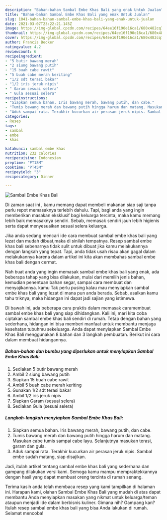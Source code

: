 ```yaml
---
description: "Bahan-bahan Sambal Embe Khas Bali yang enak Untuk Jualan"
title: "Bahan-bahan Sambal Embe Khas Bali yang enak Untuk Jualan"
slug: 1041-bahan-bahan-sambal-embe-khas-bali-yang-enak-untuk-jualan
date: 2021-03-07T23:22:21.145Z
image: https://img-global.cpcdn.com/recipes/64ee16f190e16ca1/680x482cq70/sambal-embe-khas-bali-foto-resep-utama.jpg
thumbnail: https://img-global.cpcdn.com/recipes/64ee16f190e16ca1/680x482cq70/sambal-embe-khas-bali-foto-resep-utama.jpg
cover: https://img-global.cpcdn.com/recipes/64ee16f190e16ca1/680x482cq70/sambal-embe-khas-bali-foto-resep-utama.jpg
author: Francis Becker
ratingvalue: 4.2
reviewcount: 6
recipeingredient:
- "5 butir bawang merah"
- "2 siung bawang putih"
- "15 buah cabe rawit"
- "5 buah cabe merah keriting"
- "1/2 sdt terasi bakar"
- "1/2 iris jeruk nipis"
- " Garam sesuai selera"
- " Gula sesuai selera"
recipeinstructions:
- "Siapkan semua bahan. Iris bawang merah, bawang putih, dan cabe."
- "Tumis bawang merah dan bawang putih hingga harum dan matang. Masukan cabe tumis sampai cabe layu. Selanjutnya masukan terasi, garam dan gula."
- "Aduk sampai rata. Terakhir kucurkan air perasan jeruk nipis. Sambal embe sudah matang, siap disajikan."
categories:
- Resep
tags:
- sambal
- embe
- khas

katakunci: sambal embe khas 
nutrition: 232 calories
recipecuisine: Indonesian
preptime: "PT18M"
cooktime: "PT45M"
recipeyield: "3"
recipecategory: Dinner

---
```



![Sambal Embe Khas Bali](https://img-global.cpcdn.com/recipes/64ee16f190e16ca1/680x482cq70/sambal-embe-khas-bali-foto-resep-utama.jpg)

Di zaman  saat ini , kamu memang dapat membeli makanan siap saji tanpa perlu repot memasaknya terlebih dahulu. Tapi, bagi anda yang ingin memberikan masakan eksklusif bagi keluarga tercinta, maka kamu memang lebih baik memasaknya sendiri. Sebab, memasak sendiri jauh lebih higienis serta dapat menyesuaikan sesuai selera keluarga.

Jika anda sedang mencari ide cara membuat sambal embe khas bali yang lezat dan mudah dibuat,maka di sinilah tempatnya. Resep sambal embe khas bali  sebenarnya tidak sulit untuk dibuat jika kamu melakukannya dengan langkah yang tepat. Tapi, anda tidak usah risau akan gagal dalam melakukannya 
karena dalam artikel ini kita akan membahas sambal embe khas bali dengan cermat.  



Nah buat anda yang ingin memasak sambal embe khas bali yang enak, ada beberapa tahap yang bisa dilakukan, mulai dari memilih jenis bahan, kemudian penentuan bahan segar, sampai cara membuat dan menyajikannya. kamu Tak perlu pusing kalau mau menyiapkan sambal embe khas bali yang lezat di mana pun anda berada. Sebab, asalkan kamu  tahu triknya, maka hidangan ini dapat jadi sajian yang istimewa.

Di bawah ini, ada beberapa cara praktis  dalam memasak caramembuat sambal embe khas bali yang siap dihidangkan. Kali ini, mari kita coba ciptakan sambal embe khas bali sendiri di rumah. Tetap dengan bahan yang sederhana, hidangan ini bisa memberi manfaat untuk membantu menjaga kesehatan tubuhmu sekeluarga. Anda dapat menyiapkan Sambal Embe Khas Bali menggunakan 8 bahan dan 3 langkah pembuatan. Berikut ini cara dalam membuat hidangannya.

<!--inarticleads1-->

##### Bahan-bahan dan bumbu yang diperlukan untuk menyiapkan Sambal Embe Khas Bali:

1. Sediakan 5 butir bawang merah
1. Ambil 2 siung bawang putih
1. Siapkan 15 buah cabe rawit
1. Ambil 5 buah cabe merah keriting
1. Gunakan 1/2 sdt terasi bakar
1. Ambil 1/2 iris jeruk nipis
1. Siapkan  Garam (sesuai selera)
1. Sediakan  Gula (sesuai selera)




<!--inarticleads2-->

##### Langkah-langkah menyiapkan Sambal Embe Khas Bali:

1. Siapkan semua bahan. Iris bawang merah, bawang putih, dan cabe.
1. Tumis bawang merah dan bawang putih hingga harum dan matang. Masukan cabe tumis sampai cabe layu. Selanjutnya masukan terasi, garam dan gula.
1. Aduk sampai rata. Terakhir kucurkan air perasan jeruk nipis. Sambal embe sudah matang, siap disajikan.




Jadi, itulah artikel tentang  sambal embe khas bali  yang sederhana dan gampang dilakukan versi kami. Semoga kamu mampu mempraktekkannya dengan hasil yang dapat membuat oreng tercinta di rumah senang. 

Terima kasih anda telah membaca resep yang kami tampilkan di halaman ini. Harapan kami, olahan  Sambal Embe Khas Bali yang mudah di atas dapat membantu Anda menyiapkan masakan yang nikmat untuk keluarga/teman ataupun menjadi ide dalam berbisnis kuliner. Gimana nih? Gampang kan? Itulah resep sambal embe khas bali yang bisa Anda lakukan di rumah. Selamat mencoba!

